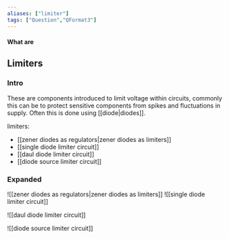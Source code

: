 ```yaml
---
aliases: ["limiter"]
tags: ["Question","QFormat3"]
---
```


#### What are
## Limiters
### Intro
These are components introduced to limit voltage within circuits, commonly this can be to protect sensitive components from spikes and fluctuations in supply. Often this is done using [[diode|diodes]].

limiters:
- [[zener diodes as regulators|zener diodes as limiters]]
- [[single diode limiter circuit]]
- [[daul diode limiter circuit]]
- [[diode source limiter circuit]]

### Expanded
![[zener diodes as regulators|zener diodes as limiters]]
![[single diode limiter circuit]]

![[daul diode limiter circuit]]

![[diode source limiter circuit]]